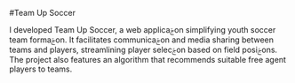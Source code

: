#Team Up Soccer

I developed Team Up Soccer, a web applicaࢢon simplifying youth soccer team formaࢢon. It 
facilitates communicaࢢon and media sharing between teams and players, streamlining 
player selecࢢon based on field posiࢢons. The project also features an algorithm that 
recommends suitable free agent players to teams.
